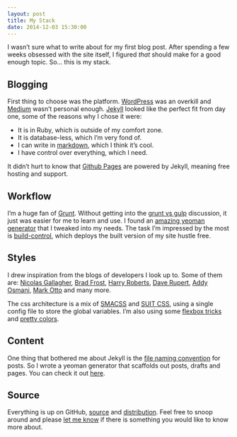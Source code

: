 ```yaml
---
layout: post
title: My Stack
date: 2014-12-03 15:30:00
---
```


I wasn’t sure what to write about for my first blog post. After spending a few weeks obsessed with the site itself, I figured *that* should make for a good enough topic. So… this is my stack.

## Blogging

First thing to choose was the platform. [WordPress](https://wordpress.org/) was an overkill and [Medium](https://medium.com/) wasn’t personal enough. [Jekyll](http://jekyllrb.com/) looked like the perfect fit from day one, some of the reasons why I chose it were:

* It is in Ruby, which is outside of my comfort zone.
* It is database-less, which I’m very fond of.
* I can write in [markdown](http://daringfireball.net/projects/markdown/syntax), which I think it’s cool.
* I have control over everything, which I need.

It didn’t hurt to know that [Github Pages](https://help.github.com/articles/using-jekyll-with-pages/) are powered by Jekyll, meaning free hosting and support.

## Workflow

I’m a huge fan of [Grunt](http://gruntjs.com/). Without getting into the [grunt vs gulp](http://markdalgleish.github.io/presentation-build-wars-gulp-vs-grunt/) discussion, it just was easier for me to learn and use. I found an [amazing yeoman generator](https://github.com/robwierzbowski/generator-jekyllrb) that I tweaked into my needs. The task I’m impressed by the most is [build-control](https://github.com/robwierzbowski/grunt-build-control), which deploys the built version of my site hustle free.

## Styles

I drew inspiration from the blogs of developers I look up to. Some of them are: [Nicolas Gallagher](http://nicolasgallagher.com/), [Brad Frost](http://bradfrost.com/blog/), [Harry Roberts](http://csswizardry.com/), [Dave Rupert](http://daverupert.com/), [Addy Osmani](http://addyosmani.com/blog/), [Mark Otto](http://markdotto.com/) and many more.

The css architecture is a mix of [SMACSS](https://smacss.com/) and [SUIT CSS](http://suitcss.github.io/), using a single config file to store the global variables. I’m also using some [flexbox tricks](http://philipwalton.github.io/solved-by-flexbox/) and [pretty colors](http://clrs.cc/).

## Content

One thing that bothered me about Jekyll is the [file naming convention](http://jekyllrb.com/docs/posts/#creating-post-files) for posts. So I wrote a yeoman generator that scaffolds out posts, drafts and pages. You can check it out [here](https://github.com/HiroAgustin/generator-jekyll-utils).

## Source

Everything is up on GitHub, [source](https://github.com/HiroAgustin/adiaz.github.com) and [distribution](https://github.com/HiroAgustin/adiaz.github.com/tree/gh-pages). Feel free to snoop around and please [let me know](http://twitter.com/HiroAgustin) if there is something you would like to know more about.
